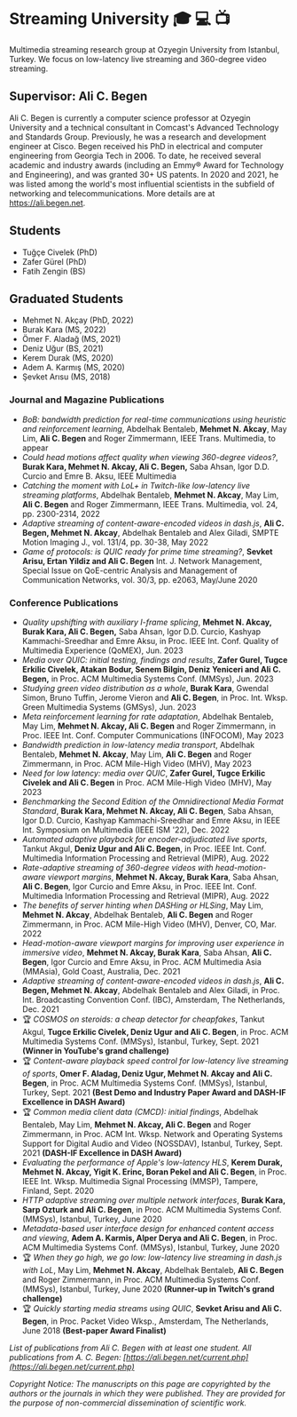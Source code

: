 # Streaming University :mortar_board: :computer: :tv:
Multimedia streaming research group at Ozyegin University from Istanbul, Turkey. We focus on low-latency live streaming and 360-degree video streaming.

## Supervisor: Ali C. Begen

Ali C. Begen is currently a computer science professor at Ozyegin University and a technical consultant in Comcast's Advanced Technology and Standards Group. Previously, he was a research and development engineer at Cisco. Begen received his PhD in electrical and computer engineering from Georgia Tech in 2006. To date, he received several academic and industry awards (including an Emmy® Award for Technology and Engineering), and was granted 30+ US patents. In 2020 and 2021, he was listed among the world's most influential scientists in the subfield of networking and telecommunications. More details are at https://ali.begen.net.

## Students
- Tuğçe Civelek (PhD)
- Zafer Gürel (PhD)
- Fatih Zengin (BS)

## Graduated Students
- Mehmet N. Akçay (PhD, 2022)
- Burak Kara (MS, 2022)
- Ömer F. Aladağ (MS, 2021)
- Deniz Uğur (BS, 2021)
- Kerem Durak (MS, 2020)
- Adem A. Karmış (MS, 2020)
- Şevket Arısu (MS, 2018)

### Journal and Magazine Publications
- _BoB: bandwidth prediction for real-time communications using heuristic and reinforcement learning_, Abdelhak Bentaleb, **Mehmet N. Akcay**, May Lim, **Ali C. Begen** and Roger Zimmermann, IEEE Trans. Multimedia, to appear
- _Could head motions affect quality when viewing 360-degree videos?_, **Burak Kara, Mehmet N. Akcay, Ali C. Begen,** Saba Ahsan, Igor D.D. Curcio and Emre B. Aksu, IEEE Multimedia
- _Catching the moment with LoL+ in Twitch-like low-latency live streaming platforms_, Abdelhak Bentaleb, **Mehmet N. Akcay**, May Lim, **Ali C. Begen** and Roger Zimmermann, IEEE Trans. Multimedia, vol. 24, pp. 2300-2314, 2022
- _Adaptive streaming of content-aware-encoded videos in dash.js_, **Ali C. Begen, Mehmet N. Akcay**, Abdelhak Bentaleb and Alex Giladi, SMPTE Motion Imaging J., vol. 131/4, pp. 30-38, May 2022
- _Game of protocols: is QUIC ready for prime time streaming?_, **Sevket Arisu, Ertan Yildiz and Ali C. Begen** Int. J. Network Management, Special Issue on QoE-centric Analysis and Management of Communication Networks, vol. 30/3, pp. e2063, May/June 2020

### Conference Publications
- _Quality upshifting with auxiliary I-frame splicing_, **Mehmet N. Akcay, Burak Kara, Ali C. Begen,** Saba Ahsan, Igor D.D. Curcio, Kashyap Kammachi-Sreedhar and Emre Aksu, in Proc. IEEE Int. Conf. Quality of Multimedia Experience (QoMEX), Jun. 2023
- _Media over QUIC: initial testing, findings and results_, **Zafer Gurel, Tugce Erkilic Civelek, Atakan Bodur, Senem Bilgin, Deniz Yeniceri and Ali C. Begen,** in Proc. ACM Multimedia Systems Conf. (MMSys), Jun. 2023
- _Studying green video distribution as a whole_, **Burak Kara**, Gwendal Simon, Bruno Tuffin, Jerome Vieron and **Ali C. Begen**, in Proc. Int. Wksp. Green Multimedia Systems (GMSys), Jun. 2023
- _Meta reinforcement learning for rate adaptation_, Abdelhak Bentaleb, May Lim, **Mehmet N. Akcay, Ali C. Begen** and Roger Zimmermann, in Proc. IEEE Int. Conf. Computer Communications (INFOCOM), May 2023
- _Bandwidth prediction in low-latency media transport_, Abdelhak Bentaleb, **Mehmet N. Akcay**, May Lim, **Ali C. Begen** and Roger Zimmermann, in Proc. ACM Mile-High Video (MHV), May 2023
- _Need for low latency: media over QUIC_, **Zafer Gurel, Tugce Erkilic Civelek and Ali C. Begen** in Proc. ACM Mile-High Video (MHV), May 2023
- _Benchmarking the Second Edition of the Omnidirectional Media Format Standard_, **Burak Kara, Mehmet N. Akcay, Ali C. Begen**, Saba Ahsan, Igor D.D. Curcio, Kashyap Kammachi-Sreedhar and Emre Aksu, in IEEE Int. Symposium on Multimedia (IEEE ISM '22), Dec. 2022
- _Automated adaptive playback for encoder-adjudicated live sports_, Tankut Akgul, **Deniz Ugur and Ali C. Begen**, in Proc. IEEE Int. Conf. Multimedia Information Processing and Retrieval (MIPR), Aug. 2022
- _Rate-adaptive streaming of 360-degree videos with head-motion-aware viewport margins_, **Mehmet N. Akcay, Burak Kara**, Saba Ahsan, **Ali C. Begen**, Igor Curcio and Emre Aksu, in Proc. IEEE Int. Conf. Multimedia Information Processing and Retrieval (MIPR), Aug. 2022
- _The benefits of server hinting when DASHing or HLSing_, May Lim, **Mehmet N. Akcay**, Abdelhak Bentaleb, **Ali C. Begen** and Roger Zimmermann, in Proc. ACM Mile-High Video (MHV), Denver, CO, Mar. 2022
- _Head-motion-aware viewport margins for improving user experience in immersive video_, **Mehmet N. Akcay, Burak Kara**, Saba Ahsan, **Ali C. Begen**, Igor Curcio and Emre Aksu, in Proc. ACM Multimedia Asia (MMAsia), Gold Coast, Australia, Dec. 2021
- _Adaptive streaming of content-aware-encoded videos in dash.js_, **Ali C. Begen, Mehmet N. Akcay**, Abdelhak Bentaleb and Alex Giladi, in Proc. Int. Broadcasting Convention Conf. (IBC), Amsterdam, The Netherlands, Dec. 2021
- :trophy: _COSMOS on steroids: a cheap detector for cheapfakes_, Tankut Akgul, **Tugce Erkilic Civelek, Deniz Ugur and Ali C. Begen**, in Proc. ACM Multimedia Systems Conf. (MMSys), Istanbul, Turkey, Sept. 2021 **(Winner in YouTube's grand challenge)**
- :trophy: _Content-aware playback speed control for low-latency live streaming of sports_, **Omer F. Aladag, Deniz Ugur, Mehmet N. Akcay and Ali C. Begen**, in Proc. ACM Multimedia Systems Conf. (MMSys), Istanbul, Turkey, Sept. 2021 **(Best Demo and Industry Paper Award and DASH-IF Excellence in DASH Award)**
- :trophy: _Common media client data (CMCD): initial findings_, Abdelhak Bentaleb, May Lim, **Mehmet N. Akcay, Ali C. Begen** and Roger Zimmermann, in Proc. ACM Int. Wksp. Network and Operating Systems Support for Digital Audio and Video (NOSSDAV), Istanbul, Turkey, Sept. 2021 **(DASH-IF Excellence in DASH Award)**
- _Evaluating the performance of Apple's low-latency HLS_, **Kerem Durak, Mehmet N. Akcay, Yigit K. Erinc, Boran Pekel and Ali C. Begen**, in Proc. IEEE Int. Wksp. Multimedia Signal Processing (MMSP), Tampere, Finland, Sept. 2020
- _HTTP adaptive streaming over multiple network interfaces_, **Burak Kara, Sarp Ozturk and Ali C. Begen**, in Proc. ACM Multimedia Systems Conf. (MMSys), Istanbul, Turkey, June 2020
- _Metadata-based user interface design for enhanced content access and viewing_, **Adem A. Karmis, Alper Derya and Ali C. Begen**, in Proc. ACM Multimedia Systems Conf. (MMSys), Istanbul, Turkey, June 2020
- :trophy: _When they go high, we go low: low-latency live streaming in dash.js with LoL_, May Lim, **Mehmet N. Akcay**, Abdelhak Bentaleb, **Ali C. Begen** and Roger Zimmermann, in Proc. ACM Multimedia Systems Conf. (MMSys), Istanbul, Turkey, June 2020 **(Runner-up in Twitch's grand challenge)**
- :trophy: _Quickly starting media streams using QUIC_, **Sevket Arisu and Ali C. Begen**, in Proc. Packet Video Wksp., Amsterdam, The Netherlands, June 2018 **(Best-paper Award Finalist)**

_List of publications from Ali C. Begen with at least one student. All publications from A. C. Begen: [https://ali.begen.net/current.php](https://ali.begen.net/current.php)_

_Copyright Notice: The manuscripts on this page are copyrighted by the authors or the journals in which they were published. They are provided for the purpose of non-commercial dissemination of scientific work._

